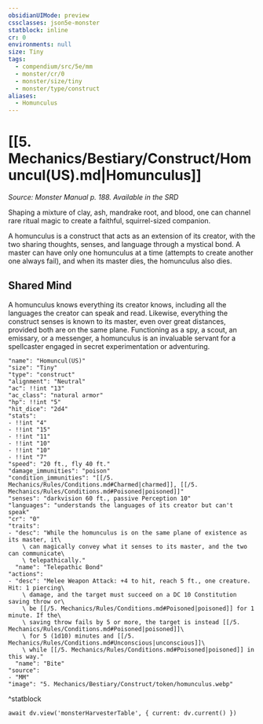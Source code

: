 ```yaml
---
obsidianUIMode: preview
cssclasses: json5e-monster
statblock: inline
cr: 0
environments: null
size: Tiny
tags:
  - compendium/src/5e/mm
  - monster/cr/0
  - monster/size/tiny
  - monster/type/construct
aliases:
  - Homunculus
---
```

# [[5. Mechanics/Bestiary/Construct/Homuncul(US).md|Homunculus]]
*Source: Monster Manual p. 188. Available in the <span title='Systems Reference Document (5.1)'>SRD</span>*

Shaping a mixture of clay, ash, mandrake root, and blood, one can channel rare ritual magic to create a faithful, squirrel-sized companion.

A homunculus is a construct that acts as an extension of its creator, with the two sharing thoughts, senses, and language through a mystical bond. A master can have only one homunculus at a time (attempts to create another one always fail), and when its master dies, the homunculus also dies.

## Shared Mind

A homunculus knows everything its creator knows, including all the languages the creator can speak and read. Likewise, everything the construct senses is known to its master, even over great distances, provided both are on the same plane. Functioning as a spy, a scout, an emissary, or a messenger, a homunculus is an invaluable servant for a spellcaster engaged in secret experimentation or adventuring.

```statblock
"name": "Homuncul(US)"
"size": "Tiny"
"type": "construct"
"alignment": "Neutral"
"ac": !!int "13"
"ac_class": "natural armor"
"hp": !!int "5"
"hit_dice": "2d4"
"stats":
- !!int "4"
- !!int "15"
- !!int "11"
- !!int "10"
- !!int "10"
- !!int "7"
"speed": "20 ft., fly 40 ft."
"damage_immunities": "poison"
"condition_immunities": "[[/5. Mechanics/Rules/Conditions.md#Charmed|charmed]], [[/5. Mechanics/Rules/Conditions.md#Poisoned|poisoned]]"
"senses": "darkvision 60 ft., passive Perception 10"
"languages": "understands the languages of its creator but can't speak"
"cr": "0"
"traits":
- "desc": "While the homunculus is on the same plane of existence as its master, it\
    \ can magically convey what it senses to its master, and the two can communicate\
    \ telepathically."
  "name": "Telepathic Bond"
"actions":
- "desc": "Melee Weapon Attack: +4 to hit, reach 5 ft., one creature. Hit: 1 piercing\
    \ damage, and the target must succeed on a DC 10 Constitution saving throw or\
    \ be [[/5. Mechanics/Rules/Conditions.md#Poisoned|poisoned]] for 1 minute. If the\
    \ saving throw fails by 5 or more, the target is instead [[/5. Mechanics/Rules/Conditions.md#Poisoned|poisoned]]\
    \ for 5 (1d10) minutes and [[/5. Mechanics/Rules/Conditions.md#Unconscious|unconscious]]\
    \ while [[/5. Mechanics/Rules/Conditions.md#Poisoned|poisoned]] in this way."
  "name": "Bite"
"source":
- "MM"
"image": "5. Mechanics/Bestiary/Construct/token/homunculus.webp"
```
^statblock

```dataviewjs
await dv.view('monsterHarvesterTable', { current: dv.current() })
```
